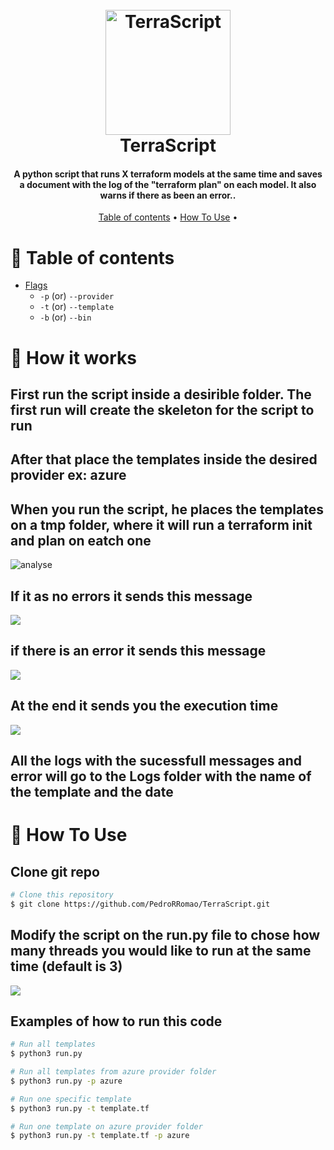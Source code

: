 <h1 align="center">
  <br>
  <a><img src="https://user-images.githubusercontent.com/12243763/33518868-6e2595c4-d76a-11e7-8260-31b4e8110c93.png" alt="TerraScript" width="200"></a>
  <br>
  TerraScript
  <br>
</h1>

<h4 align="center">A python script that runs X terraform models at the same time and saves a document with the log of the "terraform plan" on each model. It also warns if there as been an error.</a>.</h4>


<p align="center">
  <a href="#table-of-contents">Table of contents</a> •
  <a href="#how-to-use">How To Use</a> •
</p>

# 🚩 Table of contents

- [Flags](#flags)
  - `-p`   (or) `--provider`
  - `-t`   (or) `--template`
  - `-b`   (or) `--bin`
# 📖 How it works

## First run the script inside a desirible folder. The first run will create the skeleton for the script to run

## After that place the templates inside the desired provider ex: azure

## When you run the script, he places the templates on a tmp folder, where it will run a terraform init and plan on eatch one
![analyse](https://imgur.com/a/4DOhfhO)

## If it as no errors it sends this message
<img src="https://imgur.com/a/g7LoQpS" />

## if there is an error it sends this message
<img src="https://imgur.com/a/1d0mnUl" />

## At the end it sends you the execution time
<img src="https://imgur.com/a/K52NiEv" />

## All the logs with the sucessfull messages and error will go to the Logs folder with the name of the template and the date


# 🔧 How To Use

## Clone git repo

```bash
# Clone this repository
$ git clone https://github.com/PedroRRomao/TerraScript.git
```

## Modify the script on the run.py file to chose how many threads you would like to run at the same time (default is 3)
<img src="https://imgur.com/a/q0aQw4R" />

## Examples of how to run this code

```bash
# Run all templates
$ python3 run.py

# Run all templates from azure provider folder
$ python3 run.py -p azure

# Run one specific template
$ python3 run.py -t template.tf

# Run one template on azure provider folder
$ python3 run.py -t template.tf -p azure
```

